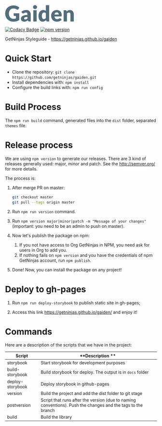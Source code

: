 ![Gaiden Logo](/public/images/logo-gaiden.png)

[![Codacy Badge](https://api.codacy.com/project/badge/Grade/1e3706db28f946f29cc0e5e2258f479f)](https://www.codacy.com/app/eduardojmatos/gaiden?utm_source=github.com&utm_medium=referral&utm_content=getninjas/gaiden&utm_campaign=badger) [![npm version](https://badge.fury.io/js/gaiden.svg)](https://badge.fury.io/js/gaiden)

GetNinjas Styleguide - https://getninjas.github.io/gaiden

# Quick Start
- Clone the repository: `git clone https://github.com/getninjas/gaiden.git`
- Install dependencies with: `npm install`
- Configure the build links with: `npm run config`

# Build Process

The `npm run build` command, generated files into the `dist` folder, separated `themes` file.

# Release process

We are using `npm version` to generate our releases. There are 3 kind of releases generally used: major, minor and patch. See the http://semver.org/ for more details.

The process is:

1. After merge PR on master:

    ```bash
    git checkout master
    git pull --tags origin master
    ```

2. Run `npm run version` command.

3. Run `npm version major|minor|patch -m "Message of your changes"` (important: you need to be an admin to push on master).

4. Now let's publish the package on npm:
    1. If you not have access to Org GetNinjas in NPM, you need ask for users in Org to add you.
    2. If nothing fails on `npm version` and you have the credentials of npm GetNinjas account, run `npm publish`.

5. Done! Now, you can install the package on any project!

# Deploy to gh-pages

1. Run `npm run deploy-storybook` to publish static site in gh-pages;

2. Access this link https://getninjas.github.io/gaiden/ and enjoy it!

# Commands

Here are a description of the scripts that we have in the project:

| **Script**       | **Description **                                                                                            |
|------------------|-------------------------------------------------------------------------------------------------------------|
| storybook        | Start storybook for development purposes                                                                    |
| build-storybook  | Build storybook for deploy. The output is in `docs` folder                                                     |
| deploy-storybook | Deploy storybook in github-pages                                                                            |
| version          | Build the project and add the dist folder to git stage                                                      |
| postversion      | Script that runs after the version (due to naming conventions). Push the changes and the tags to the branch |
| build            | Build the library                                                                                           |
